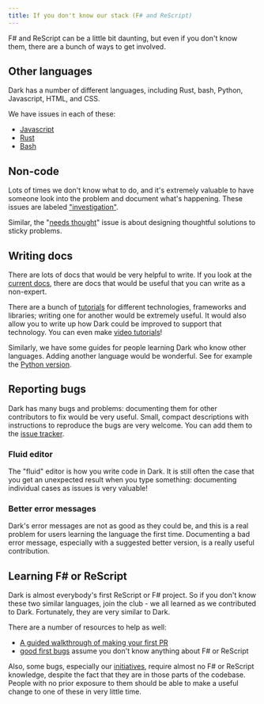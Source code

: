 ```yaml
---
title: If you don't know our stack (F# and ReScript)
---
```


F# and ReScript can be a little bit daunting, but even if you don't know them,
there are a bunch of ways to get involved.

## Other languages

Dark has a number of different languages, including Rust, bash, Python,
Javascript, HTML, and CSS.

We have issues in each of these:

- [Javascript](https://github.com/darklang/dark/issues?q=is%3Aissue+is%3Aopen+label%3Ajavascript)
- [Rust](https://github.com/darklang/dark/issues?q=is%3Aissue+is%3Aopen+label%3Arust)
- [Bash](https://github.com/darklang/dark/issues?q=is%3Aissue+is%3Aopen+label%3Abash)

## Non-code

Lots of times we don't know what to do, and it's extremely valuable to have
someone look into the problem and document what's happening. These issues are
labeled
["investigation"](https://github.com/darklang/dark/issues?q=is%3Aissue+is%3Aopen+label%3Ainvestigation).

Similar, the
"[needs thought](https://github.com/darklang/dark/issues?q=is%3Aissue+is%3Aopen+label%3Aneeds-thought)"
issue is about designing thoughtful solutions to sticky problems.

## Writing docs

There are lots of docs that would be very helpful to write. If you look at the
[current docs](https://darklang.com/docs), there are docs that would be useful
that you can write as a non-expert.

There are a bunch of [tutorials](https://docs.darklang.com/category/tutorial)
for different technologies, frameworks and libraries; writing one for another
would be extremely useful. It would also allow you to write up how Dark could be
improved to support that technology. You can even make
[video tutorials](https://www.youtube.com/c/Darklang/videos)!

Similarly, we have some guides for people learning Dark who know other
languages. Adding another language would be wonderful. See for example the
[Python version](https://docs.darklang.com/reference/cheatsheets/python-cheatsheet).

## Reporting bugs

Dark has many bugs and problems: documenting them for other contributors to fix
would be very useful. Small, compact descriptions with instructions to reproduce
the bugs are very welcome. You can add them to the
[issue tracker](https://github.com/darklang/dark/issues).

### Fluid editor

The "fluid" editor is how you write code in Dark. It is still often the case
that you get an unexpected result when you type something: documenting
individual cases as issues is very valuable!

### Better error messages

Dark's error messages are not as good as they could be, and this is a real
problem for users learning the language the first time. Documenting a bad error
message, especially with a suggested better version, is a really useful
contribution.

## Learning F\# or ReScript

Dark is almost everybody's first ReScript or F# project. So if you don't know
these two similar languages, join the club - we all learned as we contributed to
Dark. Fortunately, they are very similar to Dark.

There are a number of resources to help as well:

- [A guided walkthrough of making your first PR](adding-your-first-test.md)
- [good first bugs](https://github.com/darklang/dark/issues?q=is%3Aopen+is%3Aissue+label%3Agood-first-bug)
  assume you don't know anything about F# or ReScript

Also, some bugs, especially our
[initiatives](https://github.com/darklang/dark/issues?q=is%3Aopen+is%3Aissue+label%3Ainitiative),
require almost no F# or ReScript knowledge, despite the fact that they are in
those parts of the codebase. People with no prior exposure to them should be
able to make a useful change to one of these in very little time.

